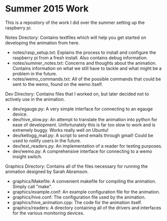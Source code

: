 # Summer 2015 Work
This is a repository of the work I did over the summer setting up the raspberry pi.

Notes Directory:
Contains textfiles which will help you get started on developing the animation from here.
  - notes/rasp_setup.txt: Explains the process to install and configure the raspberry pi from a fresh install. Also contains debug information.
  - notes/summer_notes.txt: Concerns and thoughts about the animation. Contains information on what we still have to tackle and what might be a problem in the future.
  - notes/wemo_commands.txt: All of the possible commands that could be sent to the wemo, found on the wemo itself. 

Dev Directory:
Contains files that I worked on, but later decided not to actively use in the animation.
  - dev/egauge.py: A very simple interface for connecting to an egauge device.
  - dev/hive_slow.py: An attempt to translate the animation into python for ease of development. Unfortunately this is far too slow to work and is extremely buggy. Works really well on Ubuntu!
  - dev/kellogg_mail.py: A script to send emails through gmail! Could be used to notify users in the future.
  - dev/test_readers.py: An implementation of a reader for testing purposes.
  - dev/wemo.py: A comprehensive interface for connecting to a wemo insight switch.

Graphics Directory:
Contains all of the files necessary for running the animation designed by Sarah Abramson.
  - graphics/Makefile: A convenient makefile for compiling the animation. Simply call "make".
  - graphics/example.conf: An example configuration file for the animation.
  - graphics/hive.conf: The configuration file used by the animation.
  - graphics/hive_animation.cpp: The code for the animation itself.
  - graphics/readers: A directory containing all of the drivers and interfaces for the various monitoring devices.
